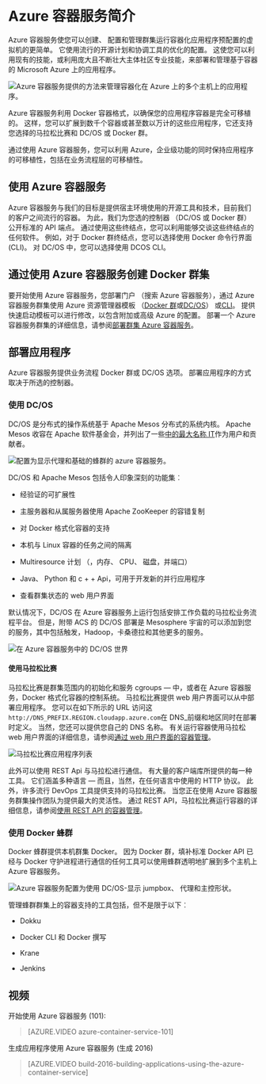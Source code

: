 <properties
   pageTitle="Azure 容器服务简介 |Microsoft Azure"
   description="Azure 容器服务提供一种方法来简化创建、 配置和运行容器化应用程序预配置的虚拟机群集的管理。"
   services="container-service"
   documentationCenter=""
   authors="rgardler"
   manager="timlt"
   editor=""
   tags="acs, azure-container-service"
   keywords="Docker，容器，微服务 Mesos，Azure"/>

<tags
   ms.service="container-service"
   ms.devlang="na"
   ms.topic="article"
   ms.tgt_pltfrm="na"
   ms.workload="na"
   ms.date="09/13/2016"
   ms.author="rogardle"/>

# <a name="azure-container-service-introduction"></a>Azure 容器服务简介

Azure 容器服务使您可以创建、 配置和管理群集运行容器化应用程序预配置的虚拟机的更简单。 它使用流行的开源计划和协调工具的优化的配置。 这使您可以利用现有的技能，或利用庞大且不断壮大主体社区专业技能，来部署和管理基于容器的 Microsoft Azure 上的应用程序。


![Azure 容器服务提供的方法来管理容器化在 Azure 上的多个主机上的应用程序。](./media/acs-intro/acs-cluster.png)


Azure 容器服务利用 Docker 容器格式，以确保您的应用程序容器是完全可移植的。 这样，您可以扩展到数千个容器或甚至数以万计的这些应用程序，它还支持您选择的马拉松比赛和 DC/OS 或 Docker 群。

通过使用 Azure 容器服务，您可以利用 Azure，企业级功能的同时保持应用程序的可移植性，包括在业务流程层的可移植性。

<a name="using-azure-container-service"></a>使用 Azure 容器服务
-----------------------------

Azure 容器服务与我们的目标是提供宿主环境使用的开源工具和技术，目前我们的客户之间流行的容器。 为此，我们为您选的控制器 （DC/OS 或 Docker 群） 公开标准的 API 端点。 通过使用这些终结点，您可以利用能够交谈这些终结点的任何软件。 例如，对于 Docker 群终结点，您可以选择使用 Docker 命令行界面 (CLI)。 对 DC/OS 中，您可以选择使用 DCOS CLI。

<a name="creating-a-docker-cluster-by-using-azure-container-service"></a>通过使用 Azure 容器服务创建 Docker 群集
-------------------------------------------------------

要开始使用 Azure 容器服务，您部署门户 （搜索 Azure 容器服务），通过 Azure 容器服务群集使用 Azure 资源管理器模板 （[Docker 群](https://github.com/Azure/azure-quickstart-templates/tree/master/101-acs-swarm)或[DC/OS](https://github.com/Azure/azure-quickstart-templates/tree/master/101-acs-dcos)） 或[CLI](/documentation/articles/xplat-cli-install/)。 提供快速启动模板可以进行修改，以包含附加或高级 Azure 的配置。 部署一个 Azure 容器服务群集的详细信息，请参阅[部署群集 Azure 容器服务](container-service-deployment.md)。

<a name="deploying-an-application"></a>部署应用程序
------------------------

Azure 容器服务提供业务流程 Docker 群或 DC/OS 选项。 部署应用程序的方式取决于所选的控制器。

### <a name="using-dcos"></a>使用 DC/OS

DC/OS 是分布式的操作系统基于 Apache Mesos 分布式的系统内核。 Apache Mesos 收容在 Apache 软件基金会，并列出了一些[中的最大名称 IT](http://mesos.apache.org/documentation/latest/powered-by-mesos/)作为用户和贡献者。

![配置为显示代理和基础的蜂群的 azure 容器服务。](media/acs-intro/dcos.png)

DC/OS 和 Apache Mesos 包括令人印象深刻的功能集︰

-   经验证的可扩展性

-   主服务器和从属服务器使用 Apache ZooKeeper 的容错复制

-   对 Docker 格式化容器的支持

-   本机与 Linux 容器的任务之间的隔离

-   Multiresource 计划 （，内存、 CPU、 磁盘，并端口）

-   Java、 Python 和 c + + Api，可用于开发新的并行应用程序

-   查看群集状态的 web 用户界面

默认情况下，DC/OS 在 Azure 容器服务上运行包括安排工作负载的马拉松业务流程平台。 但是，附带 ACS 的 DC/OS 部署是 Mesosphere 宇宙的可以添加到您的服务，其中包括触发，Hadoop，卡桑德拉和其他更多的服务。

![在 Azure 容器服务中的 DC/OS 世界](media/dcos/universe.png)

#### <a name="using-marathon"></a>使用马拉松比赛

马拉松比赛是群集范围内的初始化和服务 cgroups — 中，或者在 Azure 容器服务，Docker 格式化容器的控制系统。 马拉松比赛提供 web 用户界面可以从中部署应用程序。 您可以在如下所示的 URL 访问这`http://DNS_PREFIX.REGION.cloudapp.azure.com`在 DNS\_前缀和地区同时在部署时定义。 当然，您还可以提供您自己的 DNS 名称。 有关运行容器使用马拉松 web 用户界面的详细信息，请参阅[通过 web 用户界面的容器管理](container-service-mesos-marathon-ui.md)。

![马拉松比赛应用程序列表](media/dcos/marathon-applications-list.png)

此外可以使用 REST Api 与马拉松进行通信。 有大量的客户端库所提供的每一种工具。 它们涵盖多种语言 — 而且，当然，在任何语言中使用的 HTTP 协议。 此外，许多流行 DevOps 工具提供支持的马拉松比赛。 当您正在使用 Azure 容器服务群集操作团队为提供最大的灵活性。 通过 REST API，马拉松比赛运行容器的详细信息，请参阅[使用 REST API 的容器管理](container-service-mesos-marathon-rest.md)。

### <a name="using-docker-swarm"></a>使用 Docker 蜂群

Docker 蜂群提供本机群集 Docker。 因为 Docker 群，填补标准 Docker API 已经与 Docker 守护进程进行通信的任何工具可以使用蜂群透明地扩展到多个主机上 Azure 容器服务。

![Azure 容器服务配置为使用 DC/OS-显示 jumpbox、 代理和主控形状。](media/acs-intro/acs-swarm2.png)

管理蜂群群集上的容器支持的工具包括，但不是限于以下︰

-   Dokku

-   Docker CLI 和 Docker 撰写

-   Krane

-   Jenkins

<a name="videos"></a>视频
------

开始使用 Azure 容器服务 (101):  

> [AZURE.VIDEO azure-container-service-101]

生成应用程序使用 Azure 容器服务 (生成 2016)

> [AZURE.VIDEO build-2016-building-applications-using-the-azure-container-service]
